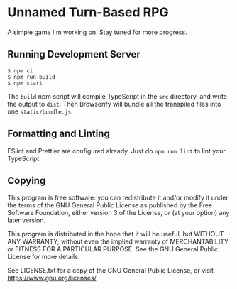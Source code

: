 # Unnamed Turn-Based RPG

A simple game I'm working on. Stay tuned for more progress.

## Running Development Server

```
$ npm ci
$ npm run build
$ npm start
```

The `build` npm script will compile TypeScript in the `src` directory, and write
the output to `dist`. Then Browserify will bundle all the transpiled files into
one `static/bundle.js`. 

## Formatting and Linting

ESlint and Prettier are configured already. Just do `npm run lint` to lint your
TypeScript.

## Copying

This program is free software: you can redistribute it and/or modify it
under the terms of the GNU General Public License as published by the Free
Software Foundation, either version 3 of the License, or (at your option) any
later version.

This program is distributed in the hope that it will be useful, but WITHOUT ANY
WARRANTY; without even the implied warranty of MERCHANTABILITY or FITNESS FOR A
PARTICULAR PURPOSE.  See the GNU General Public License for more details.

See LICENSE.txt for a copy of the GNU General Public License, or visit
<https://www.gnu.org/licenses/>.
